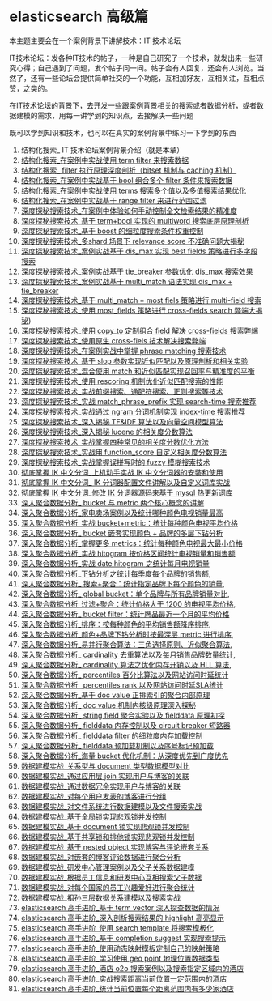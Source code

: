 # elasticsearch 高级篇

本主题主要会在一个案例背景下讲解技术：IT 技术论坛

IT技术论坛：发各种IT技术的帖子，一种是自己研究了一个技术，就发出来一些研究心得；自己遇到了问题，发个帖子问一问。帖子会有人回复，还会有人浏览。当然了，还有一些论坛会提供简单社交的一个功能，互相加好友，互相关注，互相点赞，之类的。

在IT技术论坛的背景下，去开发一些跟案例背景相关的搜索或者数据分析，或者数据建模的需求，用每一讲学到的知识点，去接解决一些问题

既可以学到知识和技术，也可以在真实的案例背景中练习一下学到的东西

1. 结构化搜索_ IT 技术论坛案例背景介绍（就是本章）
2. [结构化搜索_在案例中实战使用 term filter 来搜索数据](./02-term-filter.md)
3. [结构化搜索_ filter 执行原理深度剖析（bitset 机制与 caching 机制）](./03-filter-bitset-caching.md)
4. [结构化搜索_在案例中实战基于 bool 组合多个 filter 条件来搜索数据](./04-bool-filter.md)
5. [结构化搜索_在案例中实战使用 terms 搜索多个值以及多值搜索结果优化](./05-terms.md)
6. [结构化搜索_在案例中实战基于 range filter 来进行范围过滤](./06-range-filter.md)
7. [深度探秘搜索技术_在案例中体验如何手动控制全文检索结果的精准度](./depth-search/07-precision.md)
8. [深度探秘搜索技术_基于 term+bool 实现的 multiword 搜索底层原理剖析](./depth-search/08-multiword.md)
9. [深度探秘搜索技术_基于 boost 的细粒度搜索条件权重控制](./depth-search/09-boost.md)
10. [深度探秘搜索技术_多shard 场景下 relevance score 不准确问题大揭秘](./depth-search/10-shard-relevance-score.md)
11. [深度探秘搜索技术_案例实战基于 dis_max 实现 best fields 策略进行多字段搜索](./depth-search/11-dis-max-best-fields.md)
12. [深度探秘搜索技术_案例实战基于 tie_breaker 参数优化 dis_max 搜索效果](./depth-search/12-dis-max-tie-breaker.md)
13. [深度探秘搜索技术_案例实战基于 multi_match 语法实现 dis_max + tie_breaker](./depth-search/13-multi-match.md)
14. [深度探秘搜索技术_基于 multi_match + most fiels 策略进行 multi-field 搜索](./depth-search/14-multi-match-most-fiels.md)
15. [深度探秘搜索技术_使用 most_fields 策略进行 cross-fields search 弊端大揭秘](./depth-search/15-cross-fields-most-fiels.md))
16. [深度探秘搜索技术_使用 copy_to 定制组合 field 解决 cross-fields 搜索弊端](./depth-search/16-cross-fields-copy-to.md)
17. [深度探秘搜索技术_使用原生 cross-fiels 技术解决搜索弊端](./depth-search/17-cross-fields.md)
18. [深度探秘搜索技术_在案例实战中掌握 phrase matching 搜索技术](./depth-search/18-phrase-matching.md)
19. [深度探秘搜索技术_基于 slop 参数实现近似匹配以及原理剖析和相关实验](./depth-search/19-phrase-matching-slop.md)
20. [深度探秘搜索技术_混合使用 match 和近似匹配实现召回率与精准度的平衡](./depth-search/20-match-recall-precision.md)
21. [深度探秘搜索技术_使用 rescoring 机制优化近似匹配搜索的性能](./depth-search/21-rescore.md)
22. [深度探秘搜索技术_实战前缀搜索、通配符搜索、正则搜索等技术](./depth-search/22.md)
23. [深度探秘搜索技术_实战 match_phrase_prefix 实现 search-time 搜索推荐](./depth-search/23-search-time.md)
24. [深度探秘搜索技术_实战通过 ngram 分词机制实现 index-time 搜索推荐](./depth-search/24-ngram.md)
25. [深度探秘搜索技术_深入揭秘 TF&IDF 算法以及向量空间模型算法](./depth-search/25-vector-space-model.md)
26. [深度探秘搜索技术_深入揭秘 lucene 的相关度分数算法](./depth-search/26-lucene-score.md)
27. [深度探秘搜索技术_实战掌握四种常见的相关度分数优化方法](./depth-search/27.md)
28. [深度探秘搜索技术_实战用 function_score 自定义相关度分数算法](./depth-search/28-function-score.md)
29. [深度探秘搜索技术_实战掌握误拼写时的 fuzzy 模糊搜索技术](./depth-search/29-fuzzy.md)
30. [彻底掌握 IK 中文分词_上机动手实战 IK 中文分词器的安装和使用](./ik/30-ik-introduce.md)
31. [彻底掌握 IK 中文分词_ IK 分词器配置文件讲解以及自定义词库实战](./ik/31-config.md)
32. [彻底掌握 IK 中文分词_修改 IK 分词器源码来基于 mysql 热更新词库](./ik/32-mysql-hot-update.md)
33. [深入聚合数据分析_ bucket 与 metric 两个核心概念的讲解](./aggs/33-bucket-metric.md)
34. [深入聚合数据分析_家电卖场案例以及统计哪种颜色电视销量最高](./aggs/34-sales-sort.md)
35. [深入聚合数据分析_实战 bucket+metric：统计每种颜色电视平均价格](./aggs/35-bucket-metric.md)
36. [深入聚合数据分析_ bucket 嵌套实现颜色 + 品牌的多层下钻分析](./aggs/36-bucket.md)
37. [深入聚合数据分析_掌握更多 metrics：统计每种颜色电视最大最小价格](./aggs/37-metric.md)
38. [深入聚合数据分析_实战 hitogram 按价格区间统计电视销量和销售额](./aggs/38-hitogram.md)
39. [深入聚合数据分析_实战 date hitogram 之统计每月电视销量](./aggs/39-hitogram-date.md)
40. [深入聚合数据分析_下钻分析之统计每季度每个品牌的销售额](./aggs/40.md),
41. [深入聚合数据分析_ 搜索+聚合：统计指定品牌下每个颜色的销量](./aggs/41-query-aggs.md),
42. [深入聚合数据分析_ global bucket：单个品牌与所有品牌销量对比](./aggs/42-global-bucket.md),
43. [深入聚合数据分析_过滤+聚合：统计价格大于 1200 的电视平均价格](./aggs/43-filter-aggs.md),
44. [深入聚合数据分析_ bucket filter：统计牌品最近一个月的平均价格](./aggs/44-bucket-filter.md)
45. [深入聚合数据分析_排序：按每种颜色的平均销售额降序排序](./aggs/45-sort.md),
46. [深入聚合数据分析_颜色+品牌下钻分析时按最深层 metric 进行排序](./aggs/46-sort-bosom.md),
47. [深入聚合数据分析_易并行聚合算法：三角选择原则、近似聚合算法](./aggs/47-aggs-algorithm.md),
48. [深入聚合数据分析_ cardinality 去重算法以及每月销售品牌数量统计](./aggs/48-cardinality.md),
49. [深入聚合数据分析_ cardinality 算法之优化内存开销以及 HLL 算法](./aggs/49-hll.md),
50. [深入聚合数据分析_ percentiles 百分比算法以及网站访问时延统计](./aggs/50-percentiles.md)
51. [深入聚合数据分析_ percentiles rank 以及网站访问时延SLA统计](./aggs/51-percentiles-sla.md)
52. [深入聚合数据分析_基于 doc value 正排索引的聚合内部原理](./aggs/52-doc-value.md)
53. [深入聚合数据分析_ doc value 机制内核级原理深入探秘](./aggs/53-doc-value.md)
54. [深入聚合数据分析_ string field 聚合实验以及 fielddata 原理初探](./aggs/54.md)
55. [深入聚合数据分析_ fielddata 内存控制以及 circuit breaker 短路器](./aggs/55-fielddata.md)
56. [深入聚合数据分析_ fielddata filter 的细粒度内存加载控制](./aggs/56-fielddata-filter.md)
57. [深入聚合数据分析_ fielddata 预加载机制以及序号标记预加载](./aggs/57-fielddata.md)
58. [深入聚合数据分析_海量 bucket 优化机制：从深度优先到广度优先](./aggs/58-bucket.md)
59. [数据建模实战_关系型与 document 类型数据模型对比](./modeling/59-compare.md)
60. [数据建模实战_通过应用层 join 实现用户与博客的关联](./modeling/60-join.md)
61. [数据建模实战_通过数据冗余实现用户与博客的关联](./modeling/61-redundancy.md)
62. [数据建模实战_对每个用户发表的博客进行分组](./modeling/62-group.md)
63. [数据建模实战_对文件系统进行数据建模以及文件搜索实战](./modeling/63-file.md)
64. [数据建模实战_基于全局锁实现悲观锁并发控制](./modeling/64-lock.md)
65. [数据建模实战_基于 document 锁实现悲观锁并发控制](./modeling/65-plock.md)
66. [数据建模实战_基于共享锁和排他锁实现悲观锁并发控制](./modeling/66-plock.md)
67. [数据建模实战_基于 nested object 实现博客与评论嵌套关系](./modeling/67-nested-object.md)
68. [数据建模实战_对嵌套的博客评论数据进行聚合分析](./modeling/68-aggs.md)
69. [数据建模实战_研发中心管理案例以及父子关系数据建模](./modeling/69-father-son.md)
70. [数据建模实战_根据员工信息和研发中心互相搜索父子数据](./modeling/70-father-son-search.md)
71. [数据建模实战_对每个国家的员工兴趣爱好进行聚合统计](./modeling/71-aggs.md)
72. [数据建模实战_祖孙三层数据关系建模以及搜索实战](./modeling/72-deep.md)
73. [elasticsearch 高手进阶_基于 term vector 深入探查数据的情况](./es-high/73-ter-vector.md)
74. [elasticsearch 高手进阶_深入剖析搜索结果的 highlight 高亮显示](./es-high/74-highlight.md)
75. [elasticsearch 高手进阶_使用 search template 将搜索模板化](./es-high/75-search-template.md)
76. [elasticsearch 高手进阶_基于 completion suggest 实现搜索提示](./es-high/76-completion-suggest.md)
77. [elasticsearch 高手进阶_使用动态映射模板定制自己的映射策略](./es-high/77-dyanmic-mapping-template.md)
78. [elasticsearch 高手进阶_学习使用 geo point 地理位置数据类型](./es-high/78-geo-point.md)
79. [elasticsearch 高手进阶_酒店 o2o 搜索案例以及搜索指定区域内的酒店](./es-high/79-o2o.md)
80. [elasticsearch 高手进阶_实战搜索距离当前位置一定范围内的酒店](./es-high/80-geo-distance.md)
81. [elasticsearch 高手进阶_统计当前位置每个距离范围内有多少家酒店](./es-high/81-geo-point-aggs.md)
